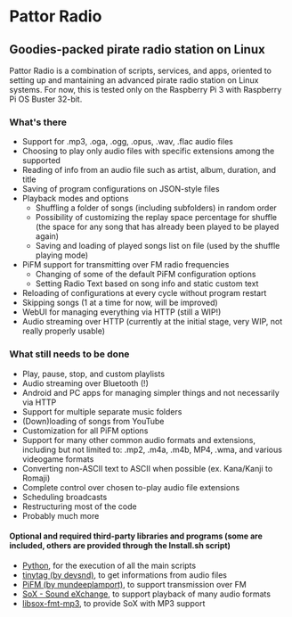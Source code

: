 # Pattor Radio
## Goodies-packed pirate radio station on Linux

Pattor Radio is a combination of scripts, services, and apps, oriented to setting up and mantaining an advanced pirate radio station on Linux systems.
For now, this is tested only on the Raspberry Pi 3 with Raspberry Pi OS Buster 32-bit.

### What's there
- Support for .mp3, .oga, .ogg, .opus, .wav, .flac audio files
- Choosing to play only audio files with specific extensions among the supported
- Reading of info from an audio file such as artist, album, duration, and title
- Saving of program configurations on JSON-style files
- Playback modes and options
  - Shuffling a folder of songs (including subfolders) in random order
  - Possibility of customizing the replay space percentage for shuffle (the space for any song that has already been played to be played again)
  - Saving and loading of played songs list on file (used by the shuffle playing mode)
- PiFM support for transmitting over FM radio frequencies
  - Changing of some of the default PiFM configuration options
  - Setting Radio Text based on song info and static custom text
- Reloading of configurations at every cycle without program restart
- Skipping songs (1 at a time for now, will be improved)
- WebUI for managing everything via HTTP (still a WIP!)
- Audio streaming over HTTP (currently at the initial stage, very WIP, not really properly usable)

### What still needs to be done
- Play, pause, stop, and custom playlists
- Audio streaming over Bluetooth (!)
- Android and PC apps for managing simpler things and not necessarily via HTTP
- Support for multiple separate music folders
- (Down)loading of songs from YouTube
- Customization for all PiFM options
- Support for many other common audio formats and extensions, including but not limited to: .mp2, .m4a, .m4b, MP4, .wma, and various videogame formats
- Converting non-ASCII text to ASCII when possible (ex. Kana/Kanji to Romaji)
- Complete control over chosen to-play audio file extensions
- Scheduling broadcasts
- Restructuring most of the code
- Probably much more

#### Optional and required third-party libraries and programs (some are included, others are provided through the Install.sh script)
- [Python](https://www.python.org/), for the execution of all the main scripts
- [tinytag (by devsnd)](https://github.com/devsnd/tinytag), to get informations from audio files
- [PiFM (by mundeeplamport)](https://github.com/mundeeplamport/PiFM.git), to support transmission over FM
- [SoX - Sound eXchange](http://sox.sourceforge.net/), to support playback of many audio formats
- [libsox-fmt-mp3](https://packages.debian.org/search?keywords=libsox-fmt-mp3), to provide SoX with MP3 support